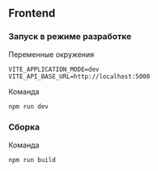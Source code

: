 ## Frontend

### Запуск в режиме разработке
Переменные окружения
```env
VITE_APPLICATION_MODE=dev
VITE_API_BASE_URL=http://localhost:5000
```

Команда
```bash
npm run dev
```

### Сборка
Команда
```bash
npm run build
```